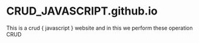# CRUD_JAVASCRIPT.github.io
This is a crud { javascript } website and in this we perform these operation CRUD
